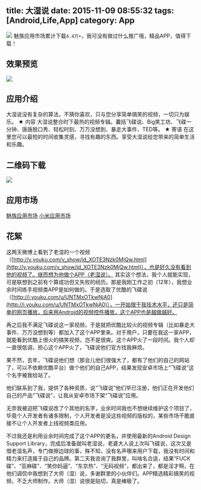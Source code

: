 title: 大湿说
date: 2015-11-09 08:55:32
tags: [Android,Life,App]
category: App
---
![](http://7q5c2h.com1.z0.glb.clouddn.com/dashishuo_meizu.png)
魅族应用市场累计下载`4.4万+`，我可没有做过什么推广哦，精品APP，值得下载！
<!--more-->
## 效果预览
![](http://7q5c2h.com1.z0.glb.clouddn.com/dashishuoScreenshots.gif)

## 应用介绍
大湿说没有复杂的算法，不猜你喜欢，只与您分享简单搞笑的视频，一切只为娱乐。 
★ 内容 
大湿说整合时下最热的视频专辑。囊括飞碟说、Big笑工坊、飞碟一分钟、唐唐脱口秀、轻松时刻、万万没想到、暴走大事件、TED等。 
★ 寄语 
在这里您可以最短的时间收集灵感，寻找有趣的东西。享受大湿说给您带来的简单生活和乐趣。

## 二维码下载
![](http://7q5c2h.com1.z0.glb.clouddn.com/dashishuoDownload.png)

## 应用市场
[魅族应用市场](http://app.meizu.com/apps/public/detail?package_name=com.xiaomolong.ufosay)
[小米应用市场](http://app.mi.com/detail/65621)

## 花絮
这两天微博上看到了老湿的一个视频（[http://v.youku.com/v_show/id_XOTE3Nzk0MjQw.html](http://v.youku.com/v_show/id_XOTE3Nzk0MjQw.html)），也是好久没有看到他的视频了。继而想为他做个APP（老湿说）。
其实这个想法，我个人就能实现，可是联想到之前有个算成功但又失败的经历。那是我刚工作之初（12年），我想业余时间练手视频类APP是如何做的。于是选取了优酷的飞碟说（[http://i.youku.com/u/UNTMxOTkwNjA0](http://i.youku.com/u/UNTMxOTkwNjA0)），一开始限于我技术水平，还只是简单的网页播放，后来用Android的视频控件播放，这个APP也是越做越好。

再之后我不满足飞碟说这一家视频，于是就把优酷比较火的视频专辑（比如暴走大事件、万万没想到等）都加入了这个APP里来。对于用户，只要在我这一家APP，就能看到优酷上很火的搞笑视频，岂不是很爽。这个APP火了一段时间。我个人却一直很低调，担心这个APP火了，飞碟说他们官方找我麻烦。

果不然，去年，飞碟说他们想（那会儿他们很强大了，都有了他们的自己的网站了，可以不依赖优酷平台）做个他们的自己APP，结果发现安卓市场上“飞碟说”这个名字被我给站了。

他们联系到了我，提供了各种资质，说“飞碟说”他们早已注册，他们正在开发他们自己的产品“飞碟说”，让我从安卓市场下架“飞碟说”应用。

无奈我被迫把飞碟说改了个其他的名字，业余时间我也不想继续维护这个项目了，毕竟个人开发者有诸多限制，个人开发者是没这些视频的版权的，某些市场干脆直接不让个人开发者上线视频类应用。
 
不过我还是利用业余时间完成了这个APP的更名，并使用最新的Android Design Support Library，完成后准备就叫老湿说，老婆大人说上次叫飞碟说，这次又是借老湿名声，专门做擦边球的事，殊不知，没有名声哪来用户下载，我没有时间和精力来打造属于自己的品牌。第二天我咨询了我群里，叫啥名合适，结果“FUCK碟”、“亚麻碟”、“笑你妈逼”、“东京热”、“无码视频”，都出来了，都是淫才啊，在他们调侃中我想到了大师（湿）说，多谢群里的小伙伴们。APP精选精彩搞笑的视频，不乏大师制作。大师（湿）说很是贴切，真是棒极了。